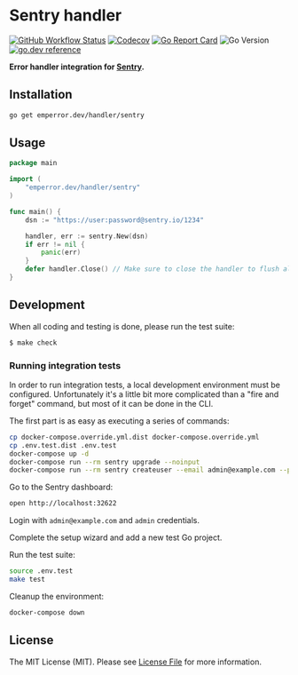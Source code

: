 # Sentry handler

[![GitHub Workflow Status](https://img.shields.io/github/workflow/status/emperror/handler-sentry/CI?style=flat-square)](https://github.com/emperror/handler-sentry/actions?query=workflow%3ACI)
[![Codecov](https://img.shields.io/codecov/c/github/emperror/handler-sentry?style=flat-square)](https://codecov.io/gh/emperror/handler-sentry)
[![Go Report Card](https://goreportcard.com/badge/emperror.dev/handler/sentry?style=flat-square)](https://goreportcard.com/report/emperror.dev/handler/sentry)
![Go Version](https://img.shields.io/badge/go%20version-%3E=1.12-61CFDD.svg?style=flat-square)
[![go.dev reference](https://img.shields.io/badge/go.dev-reference-007d9c?logo=go&logoColor=white&style=flat-square)](https://pkg.go.dev/mod/emperror.dev/handler/sentry)


**Error handler integration for [Sentry](https://sentry.com).**


## Installation

```bash
go get emperror.dev/handler/sentry
```


## Usage

```go
package main

import (
	"emperror.dev/handler/sentry"
)

func main() {
	dsn := "https://user:password@sentry.io/1234"

	handler, err := sentry.New(dsn)
	if err != nil {
		panic(err)
	}
	defer handler.Close() // Make sure to close the handler to flush all error reporting in progress
}
```


## Development

When all coding and testing is done, please run the test suite:

``` bash
$ make check
```


### Running integration tests

In order to run integration tests, a local development environment must be configured.
Unfortunately it's a little bit more complicated than a "fire and forget" command,
but most of it can be done in the CLI.

The first part is as easy as executing a series of commands:

```bash
cp docker-compose.override.yml.dist docker-compose.override.yml
cp .env.test.dist .env.test
docker-compose up -d
docker-compose run --rm sentry upgrade --noinput
docker-compose run --rm sentry createuser --email admin@example.com --password admin --superuser --no-input
```

Go to the Sentry dashboard:

```bash
open http://localhost:32622
```

Login with `admin@example.com` and `admin` credentials.

Complete the setup wizard and add a new test Go project.

Run the test suite:

```bash
source .env.test
make test
```

Cleanup the environment:

```bash
docker-compose down
```


## License

The MIT License (MIT). Please see [License File](LICENSE) for more information.
